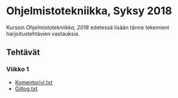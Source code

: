 # Ohjelmistotekniikka, Syksy 2018
Kurssin *Ohjelmistotekniikka, 2018* edetessä lisään tänne tekemieni harjoitustehtävien vastauksia.

## Tehtävät

### Viikko 1
* [Komentorivi.txt](https://github.com/pyigyli/ot-harjoitustyo/blob/master/laskarit/viikko1/komentorivi.txt)
* [Gitlog.txt](https://github.com/pyigyli/ot-harjoitustyo/blob/master/laskarit/viikko1/gitlog.txt)
